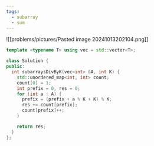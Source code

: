 ```yaml
---
tags:
  - subarray
  - sum
---
```

![[problems/pictures/Pasted image 20241013202104.png]]


```c++
template <typename T> using vec = std::vector<T>;

class Solution {
public:
  int subarraysDivByK(vec<int> &A, int K) {
    std::unordered_map<int, int> count;
    count[0] = 1;
    int prefix = 0, res = 0;
    for (int a : A) {
      prefix = (prefix + a % K + K) % K;
      res += count[prefix];
      count[prefix]++;
    }

    return res;
  }
};
```